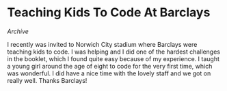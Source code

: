 # Teaching Kids To Code At Barclays
_Archive_

I recently was invited to Norwich City stadium where Barclays were teaching kids to code. I was helping and I did one of the hardest challenges in the booklet, which I found quite easy because of my experience. I taught a young girl around the age of eight to code for the very first time, which was wonderful. I did have a nice time with the lovely staff and we got on really well. Thanks Barclays!

